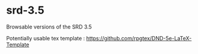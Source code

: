 # srd-3.5
Browsable versions of the SRD 3.5

Potentially usable tex template : https://github.com/rpgtex/DND-5e-LaTeX-Template

